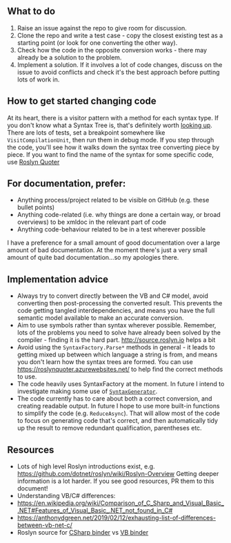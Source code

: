 ## What to do
1. Raise an issue against the repo to give room for discussion.
2. Clone the repo and write a test case - copy the closest existing test as a starting point (or look for one converting the other way).
3. Check how the code in the opposite conversion works - there may already be a solution to the problem.
4. Implement a solution. If it involves a lot of code changes, discuss on the issue to avoid conflicts and check it's the best approach before putting lots of work in.

## How to get started changing code
At its heart, there is a visitor pattern with a method for each syntax type. If you don't know what a Syntax Tree is, that's definitely worth [looking up](https://github.com/dotnet/roslyn/wiki/Roslyn-Overview). There are lots of tests, set a breakpoint somewhere like `VisitCompilationUnit`, then run them in debug mode. If you step through the code, you'll see how it walks down the syntax tree converting piece by piece. If you want to find the name of the syntax for some specific code, use [Roslyn Quoter](https://roslynquoter.azurewebsites.net/)

## For documentation, prefer:
* Anything process/project related to be visible on GitHub (e.g. these bullet points)
* Anything code-related (i.e. why things are done a certain way, or broad overviews) to be xmldoc in the relevant part of code
* Anything code-behaviour related to be in a test wherever possible

I have a preference for a small amount of good documentation over a large amount of bad documentation.
At the moment there's just a very small amount of quite bad documentation...so my apologies there.

## Implementation advice
* Always try to convert directly between the VB and C# model, avoid converting then post-processing the converted result. This prevents the code getting tangled interdependencies, and means you have the full semantic model available to make an accurate conversion.
* Aim to use symbols rather than syntax wherever possible. Remember, lots of the problems you need to solve have already been solved by the compiler - finding it is the hard part. http://source.roslyn.io helps a bit
* Avoid using the `SyntaxFactory.Parse*` methods in general - it leads to getting mixed up between which language a string is from, and means you don't learn how the syntax trees are formed. You can use https://roslynquoter.azurewebsites.net/ to help find the correct methods to use.
* The code heavily uses SyntaxFactory at the moment. In future I intend to investigate making some use of [`SyntaxGenerator`](https://docs.microsoft.com/en-us/dotnet/api/microsoft.codeanalysis.editing.syntaxgenerator?view=roslyn-dotnet).
* The code currently has to care about both a correct conversion, and creating readable output. In future I hope to use more built-in functions to simplify the code (e.g. `ReduceAsync`). That will allow most of the code to focus on generating code that's correct, and then automatically tidy up the result to remove redundant qualification, parentheses etc.

## Resources
* Lots of high level Roslyn introductions exist, e.g. https://github.com/dotnet/roslyn/wiki/Roslyn-Overview Getting deeper information is a lot harder. If you see good resources, PR them to this document!
* Understanding VB/C# differences:
 * https://en.wikipedia.org/wiki/Comparison_of_C_Sharp_and_Visual_Basic_.NET#Features_of_Visual_Basic_.NET_not_found_in_C#
 * https://anthonydgreen.net/2019/02/12/exhausting-list-of-differences-between-vb-net-c/
 * Roslyn source for [CSharp binder](http://source.roslyn.codeplex.com/#Microsoft.CodeAnalysis.CSharp/Binder/Binder_Expressions.cs,365) vs [VB binder](http://source.roslyn.codeplex.com/#Microsoft.CodeAnalysis.VisualBasic/Binding/Binder_Expressions.vb,43)
